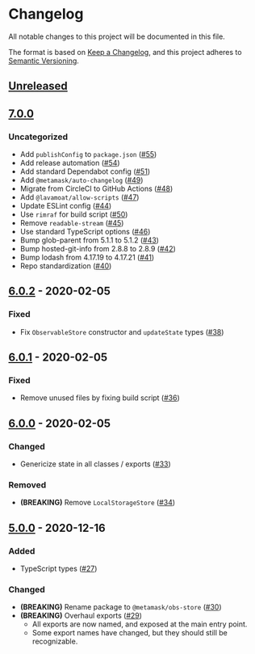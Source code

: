 # Changelog
All notable changes to this project will be documented in this file.

The format is based on [Keep a Changelog](https://keepachangelog.com/en/1.0.0/),
and this project adheres to [Semantic Versioning](https://semver.org/spec/v2.0.0.html).

## [Unreleased]

## [7.0.0]
### Uncategorized
- Add `publishConfig` to `package.json` ([#55](https://github.com/MetaMask/obs-store/pull/55))
- Add release automation ([#54](https://github.com/MetaMask/obs-store/pull/54))
- Add standard Dependabot config ([#51](https://github.com/MetaMask/obs-store/pull/51))
- Add `@metamask/auto-changelog` ([#49](https://github.com/MetaMask/obs-store/pull/49))
- Migrate from CircleCI to GitHub Actions ([#48](https://github.com/MetaMask/obs-store/pull/48))
- Add `@lavamoat/allow-scripts` ([#47](https://github.com/MetaMask/obs-store/pull/47))
- Update ESLint config ([#44](https://github.com/MetaMask/obs-store/pull/44))
- Use `rimraf` for build script ([#50](https://github.com/MetaMask/obs-store/pull/50))
- Remove `readable-stream` ([#45](https://github.com/MetaMask/obs-store/pull/45))
- Use standard TypeScript options ([#46](https://github.com/MetaMask/obs-store/pull/46))
- Bump glob-parent from 5.1.1 to 5.1.2 ([#43](https://github.com/MetaMask/obs-store/pull/43))
- Bump hosted-git-info from 2.8.8 to 2.8.9 ([#42](https://github.com/MetaMask/obs-store/pull/42))
- Bump lodash from 4.17.19 to 4.17.21 ([#41](https://github.com/MetaMask/obs-store/pull/41))
- Repo standardization ([#40](https://github.com/MetaMask/obs-store/pull/40))

## [6.0.2] - 2020-02-05
### Fixed
- Fix `ObservableStore` constructor and `updateState` types ([#38](https://github.com/MetaMask/obs-store/pull/38))

## [6.0.1] - 2020-02-05
### Fixed
- Remove unused files by fixing build script ([#36](https://github.com/MetaMask/obs-store/pull/36))

## [6.0.0] - 2020-02-05
### Changed
- Genericize state in all classes / exports ([#33](https://github.com/MetaMask/obs-store/pull/33))

### Removed
- **(BREAKING)** Remove `LocalStorageStore` ([#34](https://github.com/MetaMask/obs-store/pull/34))

## [5.0.0] - 2020-12-16
### Added
- TypeScript types ([#27](https://github.com/MetaMask/obs-store/pull/27))

### Changed
- **(BREAKING)** Rename package to `@metamask/obs-store` ([#30](https://github.com/MetaMask/obs-store/pull/30))
- **(BREAKING)** Overhaul exports ([#29](https://github.com/MetaMask/obs-store/pull/29))
  - All exports are now named, and exposed at the main entry point.
  - Some export names have changed, but they should still be recognizable.

[Unreleased]: https://github.com/MetaMask/obs-store/compare/v7.0.0...HEAD
[7.0.0]: https://github.com/MetaMask/obs-store/compare/v6.0.2...v7.0.0
[6.0.2]: https://github.com/MetaMask/obs-store/compare/v6.0.1...v6.0.2
[6.0.1]: https://github.com/MetaMask/obs-store/compare/v6.0.0...v6.0.1
[6.0.0]: https://github.com/MetaMask/obs-store/compare/v5.0.0...v6.0.0
[5.0.0]: https://github.com/MetaMask/obs-store/releases/tag/v5.0.0
